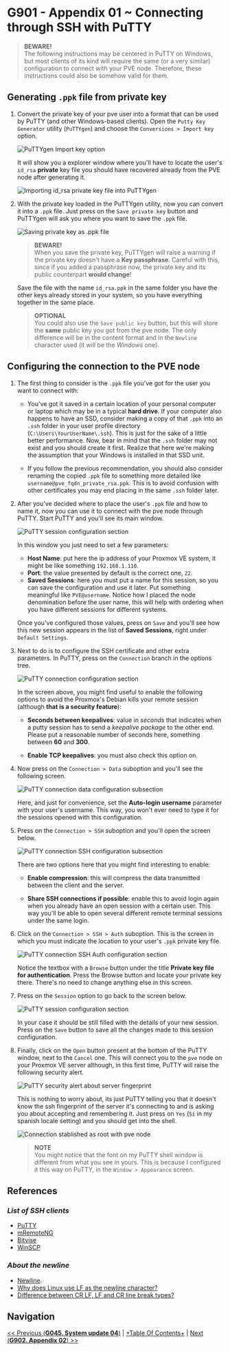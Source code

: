 # G901 - Appendix 01 ~ Connecting through SSH with PuTTY

> **BEWARE!**  
> The following instructions may be centered in PuTTY on Windows, but most clients of its kind will require the same (or a very similar) configuration to connect with your PVE node. Therefore, these instructions could also be somehow valid for them.

## Generating `.ppk` file from private key

1. Convert the private key of your pve user into a format that can be used by PuTTY (and other Windows-based clients). Open the `Putty Key Generator` utility (`PuTTYgen`) and choose the `Conversions > Import key` option.

    ![PuTTYgen Import key option](images/g901/puttygen_import_key_option.png "PuTTYgen Import key option")

    It will show you a explorer window where you'll have to locate the user's `id_rsa` **private** key file you should have recovered already from the PVE node after generating it.

    ![Importing id_rsa private key file into PuTTYgen](images/g901/puttygen_import_id_rsa_private_key.png "Importing id_rsa private key file into PuTTYgen")

2. With the private key loaded in the PuTTYgen utility, now you can convert it into a `.ppk` file. Just press on the `Save private key` button and PuTTYgen will ask you where you want to save the `.ppk` file.

    ![Saving private key as .ppk file](images/g901/puttygen_private_key_as_ppk.png "Saving private key as .ppk file")

    > **BEWARE!**  
    > When you save the private key, PuTTYgen will raise a warning if the private key doesn't have a **Key passphrase**. Careful with this, since if you added a passphrase now, the private key and its public counterpart **would change**!

    Save the file with the name `id_rsa.ppk` in the same folder you have the other keys already stored in your system, so you have everything together in the same place.

    > **OPTIONAL**  
    > You could also use the `Save public key` button, but this will store the **same** public key you got from the pve node. The only difference will be in the content format and in the `Newline` character used (it will be the _Windows_ one).

## Configuring the connection to the PVE node

1. The first thing to consider is the `.ppk` file you've got for the user you want to connect with:

    - You've got it saved in a certain location of your personal computer or laptop which may be in a typical **hard drive**. If your computer also happens to have an SSD, consider making a copy of that `.ppk` into an `.ssh` folder in your user profile directory (`C:\Users\YourUserName\.ssh`). This is just for the sake of a little better performance. Now, bear in mind that the `.ssh` folder may not exist and you should create it first. Realize that here we're making the assumption that your Windows is installed in that SSD unit.

    - If you follow the previous recommendation, you should also consider renaming the copied `.ppk` file to something more detailed like `username@pve_fqdn_private_rsa.ppk`. This is to avoid confusion with other certificates you may end placing in the same `.ssh` folder later.

2. After you've decided where to place the user's `.ppk` file and how to name it, now you can use it to connect with the pve node through PuTTY. Start PuTTY and you'll see its main window.

    ![PuTTY session configuration section](images/g901/putty_session_configuration_section.png "PuTTY session configuration section")

    In this window you just need to set a few parameters:

    - **Host Name**: put here the ip address of your Proxmox VE system, it might be like something `192.168.1.110`.
    - **Port**: the value presented by default is the correct one, `22`.
    - **Saved Sessions**: here you must put a name for this session, so you can save the configuration and use it later. Put something meaningful like `PVE@username`. Notice how I placed the node denomination before the user name, this will help with ordering when you have different sessions for different systems.

    Once you've configured those values, press on `Save` and you'll see how this new session appears in the list of **Saved Sessions**, right under `Default Settings`.

3. Next to do is to configure the SSH certificate and other extra parameters. In PuTTY, press on the `Connection` branch in the options tree.

    ![PuTTY connection configuration section](images/g901/putty_connection_configuration_section.png "PuTTY connection configuration section")

    In the screen above, you might find useful to enable the following options to avoid the Proxmox's Debian kills your remote session (although **that is a security feature**):

    - **Seconds between keepalives**: value in _seconds_ that indicates when a putty session has to send a _keepalive package_ to the other end. Please put a reasonable number of seconds here, something between **60** and **300**.

    - **Enable TCP keepalives**: you must also check this option on.

4. Now press on the `Connection > Data` suboption and you'll see the following screen.

    ![PuTTY connection data configuration subsection](images/g901/putty_connection_data_configuration_section.png "PuTTY connection data configuration subsection")

    Here, and just for convenience, set the **Auto-login username** parameter with your user's username. This way, you won't ever need to type it for the sessions opened with this configuration.

5. Press on the `Connection > SSH` suboption and you'll open the screen below.

    ![PuTTY connection SSH configuration subsection](images/g901/putty_connection_SSH_configuration_section.png "PuTTY connection SSH configuration subsection")

    There are two options here that you might find interesting to enable:

    - **Enable compression**: this will compress the data transmitted between the client and the server.

    - **Share SSH connections if possible**: enable this to avoid login again when you already have an open session with a certain user. This way you'll be able to open several different remote terminal sessions under the same login.

6. Click on the `Connection > SSH > Auth` suboption. This is the screen in which you must indicate the location to your user's `.ppk` private key file.

    ![PuTTY connection SSH Auth configuration section](images/g901/putty_connection_SSH_auth_configuration_section.png "PuTTY connection SSH Auth configuration section")

    Notice the textbox with a `Browse` button under the title **Private key file for authentication**. Press the Browse button and locate your private key there. There's no need to change anything else in this screen.

7. Press on the `Session` option to go back to the screen below.

    ![PuTTY session configuration section](images/g901/putty_session_configuration_section.png "PuTTY session configuration section")

    In your case it should be still filled with the details of your new session. Press on the `Save` button to save all the changes made to this session configuration.

8. Finally, click on the `Open` button present at the bottom of the PuTTY window, next to the `Cancel` one. This will connect you to the `pve` node on your Proxmox VE server although, in this first time, PuTTY will raise the following security alert.

    ![PuTTY security alert about server fingerprint](images/g901/putty_security_alert_server_fingerprint.png "PuTTY security alert about server fingerprint")

    This is nothing to worry about, its just PuTTY telling you that it doesn't know the ssh fingerprint of the server it's connecting to and is asking you about accepting and remembering it. Just press on `Yes` (`Sí` in my spanish locale setting) and you should get into the shell.

    ![Connection stablished as root with pve node](images/g901/putty_connection_stablished_as_root_pve_node.png "Connection stablished as root with pve node")

    > **NOTE**  
    > You might notice that the font on my PuTTY shell window is different from what you see in yours. This is because I configured it this way on PuTTY, in the `Window > Appearance` screen.

## References

### _List of **SSH clients**_

- [PuTTY](https://www.putty.org/)
- [mRemoteNG](https://mremoteng.org/)
- [Bitvise](https://www.bitvise.com/)
- [WinSCP](https://winscp.net)

### _About the **newline**_

- [Newline](https://en.wikipedia.org/wiki/Newline).
- [Why does Linux use LF as the newline character?](https://unix.stackexchange.com/questions/411811/why-does-linux-use-lf-as-the-newline-character)
- [Difference between CR LF, LF and CR line break types?](https://stackoverflow.com/questions/1552749/difference-between-cr-lf-lf-and-cr-line-break-types)

## Navigation

[<< Previous (**G045. System update 04**)](G045%20-%20System%20update%2004%20~%20Updating%20K3s%20and%20deployed%20apps.md) | [+Table Of Contents+](G000%20-%20Table%20Of%20Contents.md) | [Next (**G902. Appendix 02**) >>](G902%20-%20Appendix%2002%20~%20Vim%20vimrc%20configuration.md)
